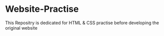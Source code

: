 # Website-Practise
This Repositry is dedicated for HTML &amp; CSS practise before developing the original website

